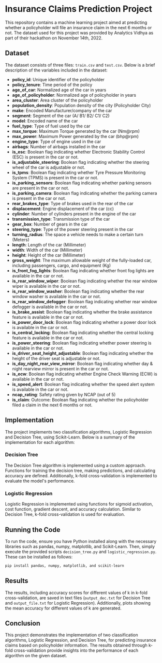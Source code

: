 # Insurance Claims Prediction Project

This repository contains a machine learning project aimed at predicting whether a policyholder will file an insurance claim in the next 6 months or not. The dataset used for this project was provided by Analytics Vidhya as part of their hackathon on November 14th, 2022.

## Dataset

The dataset consists of three files: `train.csv` and `test.csv`. Below is a brief description of the variables included in the dataset:

- **policy_id**: Unique identifier of the policyholder
- **policy_tenure**: Time period of the policy
- **age_of_car**: Normalized age of the car in years
- **age_of_policyholder**: Normalized age of policyholder in years
- **area_cluster**: Area cluster of the policyholder
- **population_density**: Population density of the city (Policyholder City)
- **make**: Encoded Manufacturer/company of the car
- **segment**: Segment of the car (A/ B1/ B2/ C1/ C2)
- **model**: Encoded name of the car
- **fuel_type**: Type of fuel used by the car
- **max_torque**: Maximum Torque generated by the car (Nm@rpm)
- **max_power**: Maximum Power generated by the car (bhp@rpm)
- **engine_type**: Type of engine used in the car
- **airbags**: Number of airbags installed in the car
- **is_esc**: Boolean flag indicating whether Electronic Stability Control (ESC) is present in the car or not.
- **is_adjustable_steering**: Boolean flag indicating whether the steering wheel of the car is adjustable or not.
- **is_tpms**: Boolean flag indicating whether Tyre Pressure Monitoring System (TPMS) is present in the car or not.
- **is_parking_sensors**: Boolean flag indicating whether parking sensors are present in the car or not.
- **is_parking_camera**: Boolean flag indicating whether the parking camera is present in the car or not.
- **rear_brakes_type**: Type of brakes used in the rear of the car
- **displacement**: Engine displacement of the car (cc)
- **cylinder**: Number of cylinders present in the engine of the car
- **transmission_type**: Transmission type of the car
- **gear_box**: Number of gears in the car
- **steering_type**: Type of the power steering present in the car
- **turning_radius**: The space a vehicle needs to make a certain turn (Meters)
- **length**: Length of the car (Millimeter)
- **width**: Width of the car (Millimeter)
- **height**: Height of the car (Millimeter)
- **gross_weight**: The maximum allowable weight of the fully-loaded car, including passengers, cargo, and equipment (Kg)
- **is_front_fog_lights**: Boolean flag indicating whether front fog lights are available in the car or not.
- **is_rear_window_wiper**: Boolean flag indicating whether the rear window wiper is available in the car or not.
- **is_rear_window_washer**: Boolean flag indicating whether the rear window washer is available in the car or not.
- **is_rear_window_defogger**: Boolean flag indicating whether rear window defogger is available in the car or not.
- **is_brake_assist**: Boolean flag indicating whether the brake assistance feature is available in the car or not.
- **is_power_door_lock**: Boolean flag indicating whether a power door lock is available in the car or not.
- **is_central_locking**: Boolean flag indicating whether the central locking feature is available in the car or not.
- **is_power_steering**: Boolean flag indicating whether power steering is available in the car or not.
- **is_driver_seat_height_adjustable**: Boolean flag indicating whether the height of the driver seat is adjustable or not.
- **is_day_night_rear_view_mirror**: Boolean flag indicating whether day & night rearview mirror is present in the car or not.
- **is_ecw**: Boolean flag indicating whether Engine Check Warning (ECW) is available in the car or not.
- **is_speed_alert**: Boolean flag indicating whether the speed alert system is available in the car or not.
- **ncap_rating**: Safety rating given by NCAP (out of 5)
- **is_claim**: Outcome: Boolean flag indicating whether the policyholder filed a claim in the next 6 months or not.

## Implementation

The project implements two classification algorithms, Logistic Regression and Decision Tree, using Scikit-Learn. Below is a summary of the implementation for each algorithm:

### Decision Tree

The Decision Tree algorithm is implemented using a custom approach. Functions for training the decision tree, making predictions, and calculating accuracy are defined. Additionally, k-fold cross-validation is implemented to evaluate the model's performance.

### Logistic Regression

Logistic Regression is implemented using functions for sigmoid activation, cost function, gradient descent, and accuracy calculation. Similar to Decision Tree, k-fold cross-validation is used for evaluation.

## Running the Code

To run the code, ensure you have Python installed along with the necessary libraries such as pandas, numpy, matplotlib, and Scikit-Learn. Then, simply execute the provided scripts `decision_tree.py` and `logistic_regression.py`. These can be installed as follows: 

   ```bash
   pip install pandas, numpy, matplotlib, and scikit-learn

   ```

## Results

The results, including accuracy scores for different values of k in k-fold cross-validation, are saved in text files (`output_dec.txt` for Decision Tree and `output_file.txt` for Logistic Regression). Additionally, plots showing the mean accuracy for different values of k are generated.

## Conclusion

This project demonstrates the implementation of two classification algorithms, Logistic Regression, and Decision Tree, for predicting insurance claims based on policyholder information. The results obtained through k-fold cross-validation provide insights into the performance of each algorithm on the given dataset.
